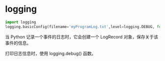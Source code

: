 # logging

```python
import logging
logging.basicConfig(filename='myProgramLog.txt',level=logging.DEBUG, format=' %(asctime)s - %(levelname)s - %(message)s')
```

当 Python 记录一个事件的日志时，它会创建一个 LogRecord 对象，保存关于该事件的信息。

打印日志信息时，使用 logging.debug() 函数。